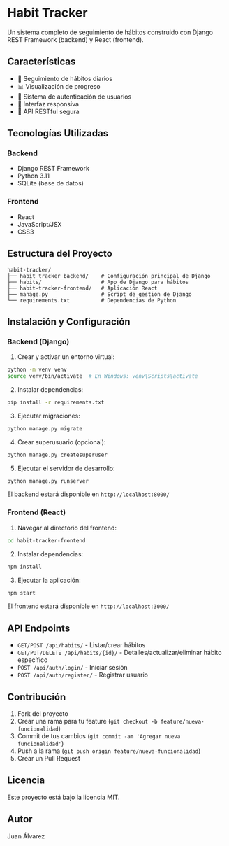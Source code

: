 # Habit Tracker

Un sistema completo de seguimiento de hábitos construido con Django REST Framework (backend) y React (frontend).

## Características

- 🎯 Seguimiento de hábitos diarios
- 📊 Visualización de progreso
- 👤 Sistema de autenticación de usuarios
- 📱 Interfaz responsiva
- 🔐 API RESTful segura

## Tecnologías Utilizadas

### Backend

- Django REST Framework
- Python 3.11
- SQLite (base de datos)

### Frontend

- React
- JavaScript/JSX
- CSS3

## Estructura del Proyecto

```
habit-tracker/
├── habit_tracker_backend/    # Configuración principal de Django
├── habits/                   # App de Django para hábitos
├── habit-tracker-frontend/   # Aplicación React
├── manage.py                 # Script de gestión de Django
└── requirements.txt          # Dependencias de Python
```

## Instalación y Configuración

### Backend (Django)

1. Crear y activar un entorno virtual:

```bash
python -m venv venv
source venv/bin/activate  # En Windows: venv\Scripts\activate
```

2. Instalar dependencias:

```bash
pip install -r requirements.txt
```

3. Ejecutar migraciones:

```bash
python manage.py migrate
```

4. Crear superusuario (opcional):

```bash
python manage.py createsuperuser
```

5. Ejecutar el servidor de desarrollo:

```bash
python manage.py runserver
```

El backend estará disponible en `http://localhost:8000/`

### Frontend (React)

1. Navegar al directorio del frontend:

```bash
cd habit-tracker-frontend
```

2. Instalar dependencias:

```bash
npm install
```

3. Ejecutar la aplicación:

```bash
npm start
```

El frontend estará disponible en `http://localhost:3000/`

## API Endpoints

- `GET/POST /api/habits/` - Listar/crear hábitos
- `GET/PUT/DELETE /api/habits/{id}/` - Detalles/actualizar/eliminar hábito específico
- `POST /api/auth/login/` - Iniciar sesión
- `POST /api/auth/register/` - Registrar usuario

## Contribución

1. Fork del proyecto
2. Crear una rama para tu feature (`git checkout -b feature/nueva-funcionalidad`)
3. Commit de tus cambios (`git commit -am 'Agregar nueva funcionalidad'`)
4. Push a la rama (`git push origin feature/nueva-funcionalidad`)
5. Crear un Pull Request

## Licencia

Este proyecto está bajo la licencia MIT.

## Autor

Juan Álvarez
